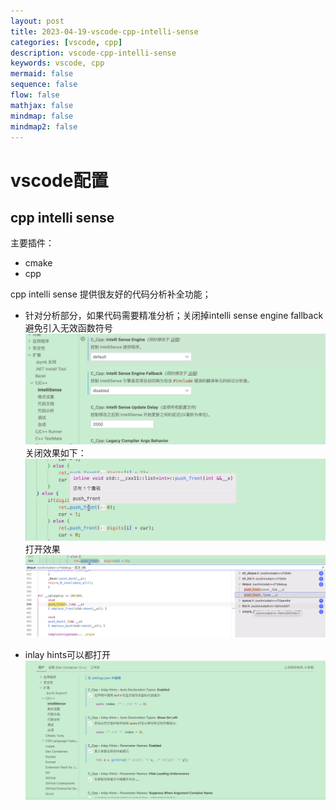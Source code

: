 ```yaml
---
layout: post
title: 2023-04-19-vscode-cpp-intelli-sense
categories: [vscode, cpp]
description: vscode-cpp-intelli-sense
keywords: vscode, cpp
mermaid: false
sequence: false
flow: false
mathjax: false
mindmap: false
mindmap2: false
---
```


# vscode配置

## cpp intelli sense

主要插件：

- cmake
- cpp

cpp intelli sense 提供很友好的代码分析补全功能；

- 针对分析部分，如果代码需要精准分析；关闭掉intelli sense engine fallback避免引入无效函数符号
![image](/images/posts/tools/vscode-intelli-sense.png)
关闭效果如下：
![image](/images/posts/tools/vscode-intellisense-code-parse.png)
打开效果
![image](/images/posts/tools/vscode-intelli-sense-code-fallback.png)

- inlay hints可以都打开
![image](/images/posts/tools/vscode-intelli-sense-hints.png)

